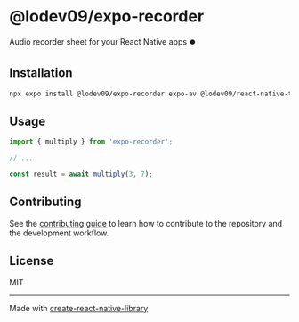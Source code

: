 # @lodev09/expo-recorder

Audio recorder sheet for your React Native apps ⏺️

## Installation

```sh
npx expo install @lodev09/expo-recorder expo-av @lodev09/react-native-true-sheet react-native-reanimated react-native-gesture-handler
```

## Usage

```js
import { multiply } from 'expo-recorder';

// ...

const result = await multiply(3, 7);
```

## Contributing

See the [contributing guide](CONTRIBUTING.md) to learn how to contribute to the repository and the development workflow.

## License

MIT

---

Made with [create-react-native-library](https://github.com/callstack/react-native-builder-bob)
